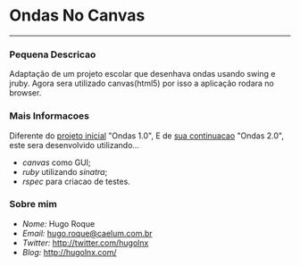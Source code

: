 # Ondas No Canvas #
***
### Pequena Descricao ###
Adaptação de um projeto escolar que desenhava ondas usando swing e jruby. Agora sera utilizado canvas(html5) por isso a aplicação rodara no browser.

### Mais Informacoes ###
Diferente do [projeto inicial](http://github.com/HugoLnx/Ondas) "Ondas 1.0",
E de [sua continuacao](http://github.com/HugoLnx/Ondas2.0) "Ondas 2.0",
este sera desenvolvido utilizando...

*   _canvas_ como GUI;
*   _ruby_ utilizando _sinatra_;
*   _rspec_ para criacao de testes.

### Sobre mim ###
* _Nome:_ Hugo Roque
* _Email:_ hugo.roque@caelum.com.br
* _Twitter:_ http://twitter.com/hugolnx
*	_Blog:_ http://hugolnx.com/
